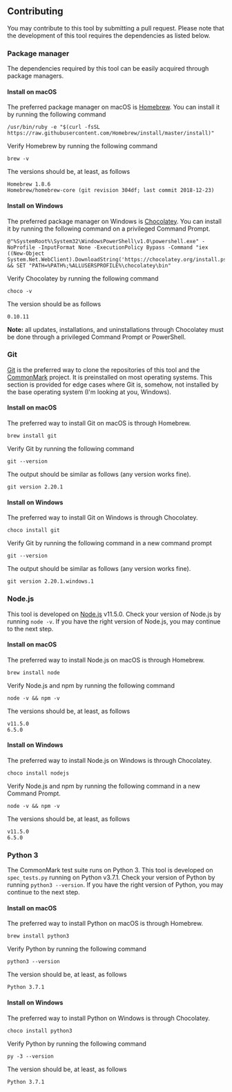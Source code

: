 ## Contributing
You may contribute to this tool by submitting a pull request. Please note that
the development of this tool requires the dependencies as listed below.

### Package manager
The dependencies required by this tool can be easily acquired through package
managers.

#### Install on macOS
The preferred package manager on macOS is [Homebrew]. You can install it by
running the following command

    /usr/bin/ruby -e "$(curl -fsSL https://raw.githubusercontent.com/Homebrew/install/master/install)"

Verify Homebrew by running the following command

    brew -v

The versions should be, at least, as follows

    Homebrew 1.8.6
    Homebrew/homebrew-core (git revision 304df; last commit 2018-12-23)

#### Install on Windows
The preferred package manager on Windows is [Chocolatey]. You can install it by
running the following command on a privileged Command Prompt.

    @"%SystemRoot%\System32\WindowsPowerShell\v1.0\powershell.exe" -NoProfile -InputFormat None -ExecutionPolicy Bypass -Command "iex ((New-Object System.Net.WebClient).DownloadString('https://chocolatey.org/install.ps1'))" && SET "PATH=%PATH%;%ALLUSERSPROFILE%\chocolatey\bin"

Verify Chocolatey by running the following command

    choco -v

The version should be as follows

    0.10.11

**Note:** all updates, installations, and uninstallations through Chocolatey
must be done through a privileged Command Prompt or PowerShell.

### Git
[Git] is the preferred way to clone the repositories of this tool and the
[CommonMark] project. It is preinstalled on most operating systems. This section
is provided for edge cases where Git is, somehow, not installed by the base
operating system (I'm looking at you, Windows).

#### Install on macOS
The preferred way to install Git on macOS is through Homebrew.

    brew install git

Verify Git by running the following command

    git --version

The output should be similar as follows (any version works fine).

    git version 2.20.1

#### Install on Windows
The preferred way to install Git on Windows is through Chocolatey.

    choco install git

Verify Git by running the following command in a new command prompt

    git --version

The output should be similar as follows (any version works fine).

    git version 2.20.1.windows.1

### Node.js
This tool is developed on [Node.js] v11.5.0. Check your version of Node.js by
running `node -v`. If you have the right version of Node.js, you may continue to
the next step.

#### Install on macOS
The preferred way to install Node.js on macOS is through Homebrew.

    brew install node

Verify Node.js and npm by running the following command

    node -v && npm -v

The versions should be, at least, as follows

    v11.5.0
    6.5.0

#### Install on Windows
The preferred way to install Node.js on Windows is through Chocolatey.

    choco install nodejs

Verify Node.js and npm by running the following command in a new Command Prompt.

    node -v && npm -v

The versions should be, at least, as follows

    v11.5.0
    6.5.0

### Python 3
The CommonMark test suite runs on Python 3. This tool is developed on
`spec_tests.py` running on Python v3.7.1. Check your version of Python by
running `python3 --version`. If you have the right version of Python, you may
continue to the next step.

#### Install on macOS
The preferred way to install Python on macOS is through Homebrew.

    brew install python3

Verify Python by running the following command

    python3 --version

The version should be, at least, as follows

    Python 3.7.1

#### Install on Windows
The preferred way to install Python on Windows is through Chocolatey.

    choco install python3

Verify Python by running the following command

    py -3 --version

The version should be, at least, as follows

    Python 3.7.1

[Homebrew]: https://brew.sh "The missing package manager for macOS"
[Chocolatey]: https://chocolatey.org "The package manager for Windows"
[Git]: https://git-scm.com "--distributed-is-the-new-centralized"
[CommonMark]: https://commonmark.org "CommonMark"
[Node.js]: https://nodejs.org/en/ "Node.js"
